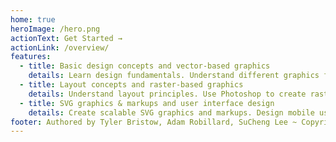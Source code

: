 ```yaml
---
home: true
heroImage: /hero.png
actionText: Get Started →
actionLink: /overview/
features:
  - title: Basic design concepts and vector-based graphics
    details: Learn design fundamentals. Understand different graphics formats. Create vector-based graphics in Adobe Illustrator.
  - title: Layout concepts and raster-based graphics
    details: Understand layout principles. Use Photoshop to create raster-based graphics and layout. Optimize graphics for mobile user interface.
  - title: SVG graphics & markups and user interface design
    details: Create scalable SVG graphics and markups. Design mobile user interface with Adobe XD. Create interactive visual mockups with all tools learned.
footer: Authored by Tyler Bristow, Adam Robillard, SuCheng Lee ~ Copyright © 2022, Algonquin College of Applied Arts and Technology
---
```


<!--
<ContactCard
  name="SuCheng Lee"
  img-url="/F2020/slee_h.png"
  bio="Professor of the Mobile Application Design & Development program at Algonquin College"
  :details="[
      { label: 'email', value: 'lees1@algonquincollge.com' },
      { label: 'twitter', value: '@UXResearchLab' },
      { label: 'github', value: 'lees1' },
      { label: 'office', value: 'Zoom - by appt' }
    ]"
/>
-->
